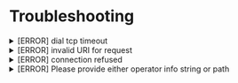 # Troubleshooting

<details>

<summary>[ERROR] dial tcp timeout</summary>

{% code overflow="wrap" %}
```
2023-10-11T16:36:26.745937Z     FATAL   dkg-initiator   😥 Failed to initiate DKG ceremony:     {"error": "Post \"http://79.44.117.213:3030/init\": dial tcp 79.44.117.213:3030: i/o timeout"}
```
{% endcode %}

When this error appears, it means that the `ssv-dkg` tool cannot connect to one of the selected operators.

This could be temporary, but if it persists, we recommend changing one of the operators.

</details>

<details>

<summary>[ERROR] invalid URI for request</summary>

{% code overflow="wrap" %}
```
2023-10-11T16:29:47.226138Z     FATAL   dkg-initiator   😥 Failed to load operators:    {"error": "invalid operator URL parse \"80.181.85.114:3030\": invalid URI for request"}
```
{% endcode %}

When this error appears, it means that the endpoint information for one of the operators is incorrect.

You could manually verify the `operators_info.json` or the initiator command generated by the webapp, or simply change one of the operators.

</details>

<details>

<summary>[ERROR] connection refused</summary>

{% code overflow="wrap" %}
```
2023-10-13T15:21:54.597429Z     FATAL   dkg-initiator   😥 Failed to initiate DKG ceremony:     {"error": "Post \"http://80.181.85.114:3030/init\": dial tcp 80.181.85.114:3030: connect: connection refused"}
```
{% endcode %}

When this error appears, it means that the `ssv-dkg` tool cannot connect to one of the selected operators, and the reason could be because their `ssv-dkg` operator node has shut down.

This could be temporary, as they will likely start the node again, but if it persists, we recommend changing one of the operators.

</details>

<details>

<summary>[ERROR] Please provide either operator info string or path</summary>

{% code overflow="wrap" %}
```bash
2023-10-18T12:14:52.667985Z     FATAL   dkg-initiator   😥 Please provide either operator info string or path, not both
```
{% endcode %}

This error appears when the `operatorsInfo` argument has been used in conjunction with the `operatorsInfoPath`. These options are mutually exclusive, so please remove one or the other from your YAML config file, or from the command used to launch the initiator.

</details>
